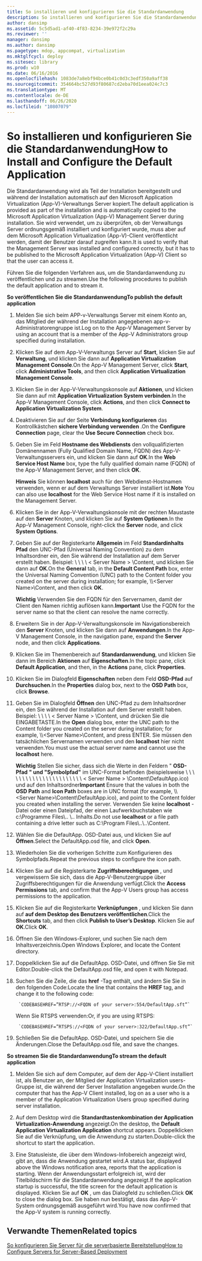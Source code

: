 ```yaml
---
title: So installieren und konfigurieren Sie die Standardanwendung
description: So installieren und konfigurieren Sie die Standardanwendung
author: dansimp
ms.assetid: 5c5d5ad1-af40-4f83-8234-39e972f2c29a
ms.reviewer: ''
manager: dansimp
ms.author: dansimp
ms.pagetype: mdop, appcompat, virtualization
ms.mktglfcycl: deploy
ms.sitesec: library
ms.prod: w10
ms.date: 06/16/2016
ms.openlocfilehash: 1083de7a8ebf94bce0b41c0d3c3edf350a9aff38
ms.sourcegitcommit: 354664bc527d93f80687cd2eba70d1eea024c7c3
ms.translationtype: MT
ms.contentlocale: de-DE
ms.lasthandoff: 06/26/2020
ms.locfileid: "10807079"
---
```

# <span data-ttu-id="93ddd-103">So installieren und konfigurieren Sie die Standardanwendung</span><span class="sxs-lookup"><span data-stu-id="93ddd-103">How to Install and Configure the Default Application</span></span>


<span data-ttu-id="93ddd-104">Die Standardanwendung wird als Teil der Installation bereitgestellt und während der Installation automatisch auf den Microsoft Application Virtualization (App-V)-Verwaltungs Server kopiert.</span><span class="sxs-lookup"><span data-stu-id="93ddd-104">The default application is provided as part of the installation and is automatically copied to the Microsoft Application Virtualization (App-V) Management Server during installation.</span></span> <span data-ttu-id="93ddd-105">Sie wird verwendet, um zu überprüfen, ob der Verwaltungs Server ordnungsgemäß installiert und konfiguriert wurde, muss aber auf dem Microsoft Application Virtualization (App-V)-Client veröffentlicht werden, damit der Benutzer darauf zugreifen kann.</span><span class="sxs-lookup"><span data-stu-id="93ddd-105">It is used to verify that the Management Server was installed and configured correctly, but it has to be published to the Microsoft Application Virtualization (App-V) Client so that the user can access it.</span></span>

<span data-ttu-id="93ddd-106">Führen Sie die folgenden Verfahren aus, um die Standardanwendung zu veröffentlichen und zu streamen.</span><span class="sxs-lookup"><span data-stu-id="93ddd-106">Use the following procedures to publish the default application and to stream it.</span></span>

**<span data-ttu-id="93ddd-107">So veröffentlichen Sie die Standardanwendung</span><span class="sxs-lookup"><span data-stu-id="93ddd-107">To publish the default application</span></span>**

1.  <span data-ttu-id="93ddd-108">Melden Sie sich beim APP-v-Verwaltungs Server mit einem Konto an, das Mitglied der während der Installation angegebenen app-v-Administratorengruppe ist.</span><span class="sxs-lookup"><span data-stu-id="93ddd-108">Log on to the App-V Management Server by using an account that is a member of the App-V Administrators group specified during installation.</span></span>

2.  <span data-ttu-id="93ddd-109">Klicken Sie auf dem App-V-Verwaltungs Server auf **Start**, klicken Sie auf **Verwaltung**, und klicken Sie dann auf **Application Virtualization Management Console**.</span><span class="sxs-lookup"><span data-stu-id="93ddd-109">On the App-V Management Server, click **Start**, click **Administrative Tools**, and then click **Application Virtualization Management Console**.</span></span>

3.  <span data-ttu-id="93ddd-110">Klicken Sie in der App-V-Verwaltungskonsole auf **Aktionen**, und klicken Sie dann auf mit **Application Virtualization System verbinden**.</span><span class="sxs-lookup"><span data-stu-id="93ddd-110">In the App-V Management Console, click **Actions**, and then click **Connect to Application Virtualization System**.</span></span>

4.  <span data-ttu-id="93ddd-111">Deaktivieren Sie auf der Seite **Verbindung konfigurieren** das Kontrollkästchen **sichere Verbindung verwenden** .</span><span class="sxs-lookup"><span data-stu-id="93ddd-111">On the **Configure Connection** page, clear the **Use Secure Connection** check box.</span></span>

5.  <span data-ttu-id="93ddd-112">Geben Sie im Feld **Hostname des Webdiensts** den vollqualifizierten Domänennamen (Fully Qualified Domain Name, FQDN) des App-V-Verwaltungsservers ein, und klicken Sie dann auf **OK**.</span><span class="sxs-lookup"><span data-stu-id="93ddd-112">In the **Web Service Host Name** box, type the fully qualified domain name (FQDN) of the App-V Management Server, and then click **OK**.</span></span>

    <span data-ttu-id="93ddd-113">**Hinweis**  Sie können **localhost** auch für den Webdienst-Hostnamen verwenden, wenn er auf dem Verwaltungs Server installiert ist.</span><span class="sxs-lookup"><span data-stu-id="93ddd-113">**Note** You can also use **localhost** for the Web Service Host name if it is installed on the Management Server.</span></span>

     

6.  <span data-ttu-id="93ddd-114">Klicken Sie in der App-V-Verwaltungskonsole mit der rechten Maustaste auf den **Server** Knoten, und klicken Sie auf **System Optionen**.</span><span class="sxs-lookup"><span data-stu-id="93ddd-114">In the App-V Management Console, right-click the **Server** node, and click **System Options**.</span></span>

7.  <span data-ttu-id="93ddd-115">Geben Sie auf der Registerkarte **Allgemein** im Feld **Standardinhalts Pfad** den UNC-Pfad (Universal Naming Convention) zu dem Inhaltsordner ein, den Sie während der Installation auf dem Server erstellt haben. Beispiel: \ \ \ \ &lt; Server Name &gt; \\Content, und klicken Sie dann auf **OK**.</span><span class="sxs-lookup"><span data-stu-id="93ddd-115">On the **General** tab, in the **Default Content Path** box, enter the Universal Naming Convention (UNC) path to the Content folder you created on the server during installation; for example, \\\\&lt;Server Name&gt;\\Content, and then click **OK**.</span></span>

    <span data-ttu-id="93ddd-116">**Wichtig**  Verwenden Sie den FQDN für den Servernamen, damit der Client den Namen richtig auflösen kann.</span><span class="sxs-lookup"><span data-stu-id="93ddd-116">**Important** Use the FQDN for the server name so that the client can resolve the name correctly.</span></span>

     

8.  <span data-ttu-id="93ddd-117">Erweitern Sie in der App-V-Verwaltungskonsole im Navigationsbereich den **Server** Knoten, und klicken Sie dann auf **Anwendungen**.</span><span class="sxs-lookup"><span data-stu-id="93ddd-117">In the App-V Management Console, in the navigation pane, expand the **Server** node, and then click **Applications**.</span></span>

9.  <span data-ttu-id="93ddd-118">Klicken Sie im Themenbereich auf **Standardanwendung**, und klicken Sie dann im Bereich **Aktionen** auf **Eigenschaften**.</span><span class="sxs-lookup"><span data-stu-id="93ddd-118">In the topic pane, click **Default Application**, and then, in the **Actions** pane, click **Properties**.</span></span>

10. <span data-ttu-id="93ddd-119">Klicken Sie im Dialogfeld **Eigenschaften** neben dem Feld **OSD-Pfad** auf **Durchsuchen**.</span><span class="sxs-lookup"><span data-stu-id="93ddd-119">In the **Properties** dialog box, next to the **OSD Path** box, click **Browse**.</span></span>

11. <span data-ttu-id="93ddd-120">Geben Sie im Dialogfeld **Öffnen** den UNC-Pfad zu dem Inhaltsordner ein, den Sie während der Installation auf dem Server erstellt haben. Beispiel: \ \ \ \ &lt; Server Name &gt; \\Content, und drücken Sie die EINGABETASTE.</span><span class="sxs-lookup"><span data-stu-id="93ddd-120">In the **Open** dialog box, enter the UNC path to the Content folder you created on the server during installation; for example, \\\\&lt;Server Name&gt;\\Content, and press ENTER.</span></span> <span data-ttu-id="93ddd-121">Sie müssen den tatsächlichen Servernamen verwenden und den **localhost** hier nicht verwenden.</span><span class="sxs-lookup"><span data-stu-id="93ddd-121">You must use the actual server name and cannot use the **localhost** here.</span></span>

    <span data-ttu-id="93ddd-122">**Wichtig**  Stellen Sie sicher, dass sich die Werte in den Feldern " **OSD-Pfad** **" und "Symbolpfad"** im UNC-Format befinden (beispielsweise \ \ \ \ \ \ \ \ \ \ \ \ \ \ \ \ \ \ \ \ \ \ \ &lt; Server Name &gt; \\Content\\DefaultApp.ico) und auf den Inhaltsordner</span><span class="sxs-lookup"><span data-stu-id="93ddd-122">**Important** Ensure that the values in both the **OSD Path** and **Icon Path** boxes are in UNC format (for example, \\\\&lt;Server Name&gt;\\Content\\DefaultApp.ico), and point to the Content folder you created when installing the server.</span></span> <span data-ttu-id="93ddd-123">Verwenden Sie keine **localhost** -Datei oder einen Dateipfad, der einen Laufwerkbuchstaben wie c:\\Programme Files\\.. \\.. Inhalts.</span><span class="sxs-lookup"><span data-stu-id="93ddd-123">Do not use **localhost** or a file path containing a drive letter such as C:\\Program Files\\..\\..\\Content.</span></span>

     

12. <span data-ttu-id="93ddd-124">Wählen Sie die DefaultApp. OSD-Datei aus, und klicken Sie auf **Öffnen**.</span><span class="sxs-lookup"><span data-stu-id="93ddd-124">Select the DefaultApp.osd file, and click **Open**.</span></span>

13. <span data-ttu-id="93ddd-125">Wiederholen Sie die vorherigen Schritte zum Konfigurieren des Symbolpfads.</span><span class="sxs-lookup"><span data-stu-id="93ddd-125">Repeat the previous steps to configure the icon path.</span></span>

14. <span data-ttu-id="93ddd-126">Klicken Sie auf die Registerkarte **Zugriffsberechtigungen** , und vergewissern Sie sich, dass die App-V-Benutzergruppe über Zugriffsberechtigungen für die Anwendung verfügt.</span><span class="sxs-lookup"><span data-stu-id="93ddd-126">Click the **Access Permissions** tab, and confirm that the App-V Users group has access permissions to the application.</span></span>

15. <span data-ttu-id="93ddd-127">Klicken Sie auf die Registerkarte **Verknüpfungen** , und klicken Sie dann auf **auf dem Desktop des Benutzers veröffentlichen**.</span><span class="sxs-lookup"><span data-stu-id="93ddd-127">Click the **Shortcuts** tab, and then click **Publish to User’s Desktop**.</span></span> <span data-ttu-id="93ddd-128">Klicken Sie auf **OK**.</span><span class="sxs-lookup"><span data-stu-id="93ddd-128">Click **OK**.</span></span>

16. <span data-ttu-id="93ddd-129">Öffnen Sie den Windows-Explorer, und suchen Sie nach dem Inhaltsverzeichnis.</span><span class="sxs-lookup"><span data-stu-id="93ddd-129">Open Windows Explorer, and locate the Content directory.</span></span>

17. <span data-ttu-id="93ddd-130">Doppelklicken Sie auf die DefaultApp. OSD-Datei, und öffnen Sie Sie mit Editor.</span><span class="sxs-lookup"><span data-stu-id="93ddd-130">Double-click the DefaultApp.osd file, and open it with Notepad.</span></span>

18. <span data-ttu-id="93ddd-131">Suchen Sie die Zeile, die das **href** -Tag enthält, und ändern Sie Sie in den folgenden Code:</span><span class="sxs-lookup"><span data-stu-id="93ddd-131">Locate the line that contains the **HREF** tag, and change it to the following code:</span></span>

         `CODEBASEHREF=”RTSP://<FQDN of your server>:554/DefaultApp.sft”`

    <span data-ttu-id="93ddd-132">Wenn Sie RTSPS verwenden:</span><span class="sxs-lookup"><span data-stu-id="93ddd-132">Or, if you are using RTSPS:</span></span>

         `CODEBASEHREF=”RTSPS://<FQDN of your server>:322/DefaultApp.sft”`

19. <span data-ttu-id="93ddd-133">Schließen Sie die DefaultApp. OSD-Datei, und speichern Sie die Änderungen.</span><span class="sxs-lookup"><span data-stu-id="93ddd-133">Close the DefaultApp.osd file, and save the changes.</span></span>

**<span data-ttu-id="93ddd-134">So streamen Sie die Standardanwendung</span><span class="sxs-lookup"><span data-stu-id="93ddd-134">To stream the default application</span></span>**

1.  <span data-ttu-id="93ddd-135">Melden Sie sich auf dem Computer, auf dem der App-V-Client installiert ist, als Benutzer an, der Mitglied der Application Virtualization users-Gruppe ist, die während der Server Installation angegeben wurde.</span><span class="sxs-lookup"><span data-stu-id="93ddd-135">On the computer that has the App-V Client installed, log on as a user who is a member of the Application Virtualization Users group specified during server installation.</span></span>

2.  <span data-ttu-id="93ddd-136">Auf dem Desktop wird die **Standardtastenkombination der Application Virtualization-Anwendung** angezeigt.</span><span class="sxs-lookup"><span data-stu-id="93ddd-136">On the desktop, the **Default Application Virtualization Application** shortcut appears.</span></span> <span data-ttu-id="93ddd-137">Doppelklicken Sie auf die Verknüpfung, um die Anwendung zu starten.</span><span class="sxs-lookup"><span data-stu-id="93ddd-137">Double-click the shortcut to start the application.</span></span>

3.  <span data-ttu-id="93ddd-138">Eine Statusleiste, die über dem Windows-Infobereich angezeigt wird, gibt an, dass die Anwendung gestartet wird.</span><span class="sxs-lookup"><span data-stu-id="93ddd-138">A status bar, displayed above the Windows notification area, reports that the application is starting.</span></span> <span data-ttu-id="93ddd-139">Wenn der Anwendungsstart erfolgreich ist, wird der Titelbildschirm für die Standardanwendung angezeigt.</span><span class="sxs-lookup"><span data-stu-id="93ddd-139">If the application startup is successful, the title screen for the default application is displayed.</span></span> <span data-ttu-id="93ddd-140">Klicken Sie auf **OK** , um das Dialogfeld zu schließen.</span><span class="sxs-lookup"><span data-stu-id="93ddd-140">Click **OK** to close the dialog box.</span></span> <span data-ttu-id="93ddd-141">Sie haben nun bestätigt, dass das App-V-System ordnungsgemäß ausgeführt wird.</span><span class="sxs-lookup"><span data-stu-id="93ddd-141">You have now confirmed that the App-V system is running correctly.</span></span>

## <span data-ttu-id="93ddd-142">Verwandte Themen</span><span class="sxs-lookup"><span data-stu-id="93ddd-142">Related topics</span></span>


[<span data-ttu-id="93ddd-143">So konfigurieren Sie Server für die serverbasierte Bereitstellung</span><span class="sxs-lookup"><span data-stu-id="93ddd-143">How to Configure Servers for Server-Based Deployment</span></span>](how-to-configure-servers-for-server-based-deployment.md)

 

 





